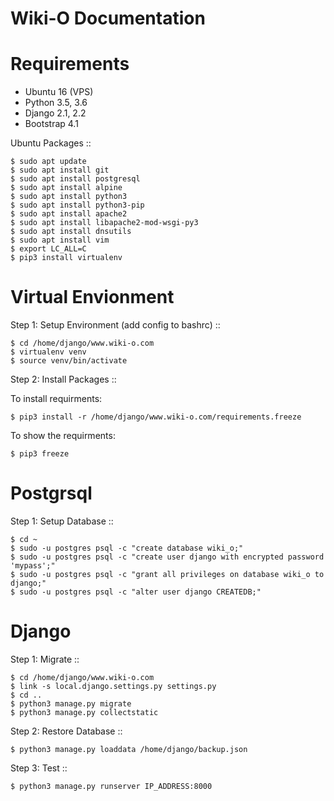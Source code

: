 <!-- __      __    __               ___
    /  \    /  \__|  | _ __        /   \
    \   \/\/   /  |  |/ /  |  __  |  |  |
     \        /|  |    <|  | |__| |  |  |
      \__/\__/ |__|__|__\__|       \___/

A web service for sharing opinions and avoiding arguments

@file       README.md
@brief      The help file for this project
@copyright  GNU Public License, 2018
@authors    Frank Imeson
-->

Wiki-O Documentation
=======================================

Requirements
============

- Ubuntu 16 (VPS)
- Python 3.5, 3.6
- Django 2.1, 2.2
- Bootstrap 4.1

Ubuntu Packages
::

    $ sudo apt update
    $ sudo apt install git
    $ sudo apt install postgresql
    $ sudo apt install alpine
    $ sudo apt install python3
    $ sudo apt install python3-pip
    $ sudo apt install apache2 
    $ sudo apt install libapache2-mod-wsgi-py3
    $ sudo apt install dnsutils
    $ sudo apt install vim
    $ export LC_ALL=C
    $ pip3 install virtualenv


Virtual Envionment
==================

Step 1: Setup Environment (add config to bashrc)
::

    $ cd /home/django/www.wiki-o.com
    $ virtualenv venv
    $ source venv/bin/activate

Step 2: Install Packages
::

  To install requirments:

    $ pip3 install -r /home/django/www.wiki-o.com/requirements.freeze

  To show the requirments:

    $ pip3 freeze


Postgrsql
============

Step 1: Setup Database
::

    $ cd ~
    $ sudo -u postgres psql -c "create database wiki_o;"
    $ sudo -u postgres psql -c "create user django with encrypted password 'mypass';"
    $ sudo -u postgres psql -c "grant all privileges on database wiki_o to django;"
    $ sudo -u postgres psql -c "alter user django CREATEDB;"



Django
============

Step 1: Migrate
::

    $ cd /home/django/www.wiki-o.com
    $ link -s local.django.settings.py settings.py
    $ cd ..
    $ python3 manage.py migrate
    $ python3 manage.py collectstatic

Step 2: Restore Database
::

    $ python3 manage.py loaddata /home/django/backup.json

Step 3: Test
::

    $ python3 manage.py runserver IP_ADDRESS:8000
